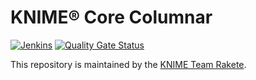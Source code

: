 # KNIME® Core Columnar

[![Jenkins](https://jenkins.knime.com/buildStatus/icon?job=knime-core-columnar%2Fmaster)](https://jenkins.knime.com/job/knime-core-columnar/job/master/)
[![Quality Gate Status](https://sonarcloud.io/api/project_badges/measure?project=KNIME_knime-core-columnar&metric=alert_status&token=55129ac721eacd76417f57921368ed587ad8339d)](https://sonarcloud.io/summary/new_code?id=KNIME_knime-core-columnar)

This repository is maintained by the [KNIME Team Rakete](mailto:team-rakete@knime.com).
